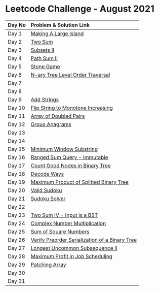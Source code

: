 # Leetcode Challenge - August 2021





| Day No | Problem & Solution Link |
| :--- | :--- |
| Day 1 | [Making A Large Island](../../difficulty-based-problem-index/leetcode-hard/leetcode-827-making-a-large-island.md) |
| Day 2 | [Two Sum](../../difficulty-based-problem-index/leetcode-easy/leetcode-1-two-sum.md) |
| Day 3 | [Subsets II](../../difficulty-based-problem-index/leetcode-medium/leetcode-90-subsets-ii.md) |
| Day 4 | [Path Sum II](../../difficulty-based-problem-index/leetcode-medium/leetcode-113-path-sum-ii.md) |
| Day 5 | [Stone Game](../../difficulty-based-problem-index/leetcode-medium/leetcode-877-stone-game.md) |
| Day 6 | [N-ary Tree Level Order Traversal](../../difficulty-based-problem-index/leetcode-medium/leetcode-429-n-ary-tree-level-order-traversal.md) |
| Day 7 |  |
| Day 8 |  |
| Day 9 | [Add Strings](../../difficulty-based-problem-index/leetcode-easy/leetcode-415-add-strings.md) |
| Day 10 | [Flip String to Monotone Increasing](../../difficulty-based-problem-index/leetcode-medium/leetcode-926-flip-string-to-monotone-increasing.md) |
| Day 11 | [Array of Doubled Pairs](../../difficulty-based-problem-index/leetcode-medium/leetcode-954-array-of-doubled-pairs.md) |
| Day 12 | [Group Anagrams](../../difficulty-based-problem-index/leetcode-medium/leetcode-49-group-anagrams.md) |
| Day 13 |  |
| Day 14 |  |
| Day 15 | [Minimum Window Substring](../../difficulty-based-problem-index/leetcode-hard/leetcode-76-minimum-window-substring.md) |
| Day 16 | [Ranged Sum Query - Immutable](../../difficulty-based-problem-index/leetcode-easy/leetcode-303-range-sum-query-immutable.md) |
| Day 17 | [Count Good Nodes in Binary Tree](../../difficulty-based-problem-index/leetcode-medium/leetcode-1448-count-good-nodes-in-binary-tree.md) |
| Day 18 | [Decode Ways](../../difficulty-based-problem-index/leetcode-medium/leetcode-91-decode-ways.md) |
| Day 19 | [Maximum Product of Splitted Binary Tree](../../difficulty-based-problem-index/leetcode-medium/leetcode-1339-maximum-product-of-splitted-binary-tree.md) |
| Day 20 | [Valid Sudoku](../../difficulty-based-problem-index/leetcode-medium/leetcode-36-valid-sudoku.md) |
| Day 21 | [Sudoku Solver](../../difficulty-based-problem-index/leetcode-hard/leetcode-37-sudoku-solver.md) |
| Day 22 |  |
| Day 23 | [Two Sum IV - Input is a BST](../../difficulty-based-problem-index/leetcode-easy/leetcode-653-two-sum-iv-input-is-a-bst.md) |
| Day 24 | [Complex Number Multiplication](../../difficulty-based-problem-index/leetcode-medium/leetcode-537-complex-number-multiplication.md) |
| Day 25 | [Sum of Square Numbers](../../difficulty-based-problem-index/leetcode-medium/leetcode-633-sum-of-square-numbers.md) |
| Day 26 | [Verify Preorder Serialization of a Binary Tree](../../difficulty-based-problem-index/leetcode-medium/leetcode-331-verify-preorder-serialization-of-a-binary-tree.md) |
| Day 27 | [Longest Uncommon Subsequence II](../../difficulty-based-problem-index/leetcode-medium/leetcode-522-longest-uncommon-subsequence-ii.md) |
| Day 28 | [Maximum Profit in Job Scheduling](../../difficulty-based-problem-index/leetcode-hard/leetcode-1235-maximum-profit-in-job-scheduling.md) |
| Day 29 | [Patching Array](../../difficulty-based-problem-index/leetcode-hard/leetcode-330-patching-array.md) |
| Day 30 |  |
| Day 31 |  |

